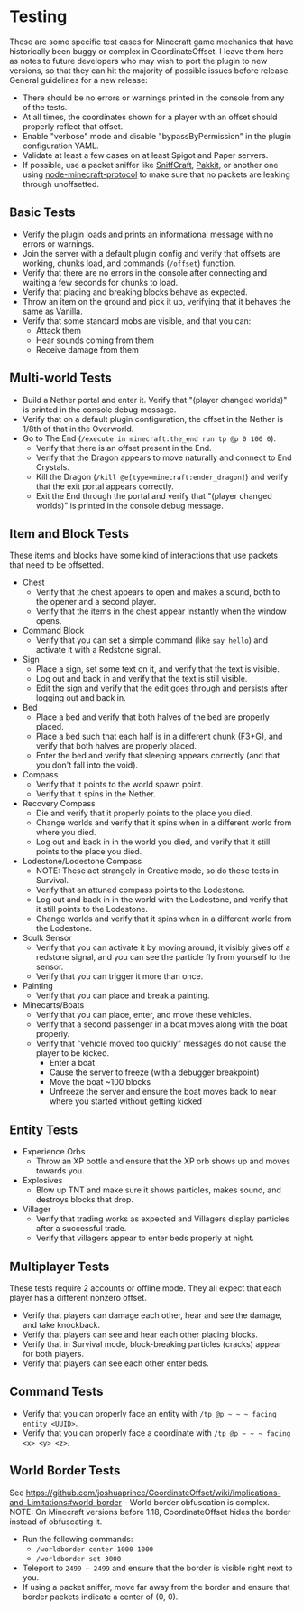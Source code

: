 Testing
=======
These are some specific test cases for Minecraft game mechanics that have historically been buggy or complex in
CoordinateOffset. I leave them here as notes to future developers who may wish to port the plugin to new versions,
so that they can hit the majority of possible issues before release. General guidelines for a new release:

* There should be no errors or warnings printed in the console from any of the tests.
* At all times, the coordinates shown for a player with an offset should properly reflect that offset.
* Enable "verbose" mode and disable "bypassByPermission" in the plugin configuration YAML.
* Validate at least a few cases on at least Spigot and Paper servers.
* If possible, use a packet sniffer like [SniffCraft](https://github.com/adepierre/SniffCraft),
  [Pakkit](https://github.com/Heath123/pakkit), or another one using
  [node-minecraft-protocol](https://github.com/PrismarineJS/node-minecraft-protocol) to make sure that no packets are
  leaking through unoffsetted.

Basic Tests
-----------
* Verify the plugin loads and prints an informational message with no errors or warnings.
* Join the server with a default plugin config and verify that offsets are working, chunks load, and commands
  (`/offset`) function.
* Verify that there are no errors in the console after connecting and waiting a few seconds for chunks to load.
* Verify that placing and breaking blocks behave as expected.
* Throw an item on the ground and pick it up, verifying that it behaves the same as Vanilla.
* Verify that some standard mobs are visible, and that you can:
  * Attack them
  * Hear sounds coming from them
  * Receive damage from them

Multi-world Tests
-----------------
* Build a Nether portal and enter it. Verify that "(player changed worlds)" is printed in the console debug message.
* Verify that on a default plugin configuration, the offset in the Nether is 1/8th of that in the Overworld.
* Go to The End (`/execute in minecraft:the_end run tp @p 0 100 0`).
  * Verify that there is an offset present in the End.
  * Verify that the Dragon appears to move naturally and connect to End Crystals.
  * Kill the Dragon (`/kill @e[type=minecraft:ender_dragon]`) and verify that the exit portal appears correctly.
  * Exit the End through the portal and verify that "(player changed worlds)" is printed in the console debug message.

Item and Block Tests
--------------------
These items and blocks have some kind of interactions that use packets that need to be offsetted.
* Chest
  * Verify that the chest appears to open and makes a sound, both to the opener and a second player.
  * Verify that the items in the chest appear instantly when the window opens.
* Command Block
  * Verify that you can set a simple command (like `say hello`) and activate it with a Redstone signal.
* Sign
  * Place a sign, set some text on it, and verify that the text is visible.
  * Log out and back in and verify that the text is still visible.
  * Edit the sign and verify that the edit goes through and persists after logging out and back in.
* Bed
  * Place a bed and verify that both halves of the bed are properly placed.
  * Place a bed such that each half is in a different chunk (F3+G), and verify that both halves are properly placed.
  * Enter the bed and verify that sleeping appears correctly (and that you don't fall into the void).
* Compass
  * Verify that it points to the world spawn point.
  * Verify that it spins in the Nether.
* Recovery Compass
  * Die and verify that it properly points to the place you died.
  * Change worlds and verify that it spins when in a different world from where you died.
  * Log out and back in in the world you died, and verify that it still points to the place you died.
* Lodestone/Lodestone Compass
  * NOTE: These act strangely in Creative mode, so do these tests in Survival.
  * Verify that an attuned compass points to the Lodestone.
  * Log out and back in in the world with the Lodestone, and verify that it still points to the Lodestone.
  * Change worlds and verify that it spins when in a different world from the Lodestone.
* Sculk Sensor
  * Verify that you can activate it by moving around, it visibly gives off a redstone signal, and you can see the
    particle fly from yourself to the sensor.
  * Verify that you can trigger it more than once.
* Painting
  * Verify that you can place and break a painting.
* Minecarts/Boats
  * Verify that you can place, enter, and move these vehicles.
  * Verify that a second passenger in a boat moves along with the boat properly.
  * Verify that "vehicle moved too quickly" messages do not cause the player to be kicked.
    * Enter a boat
    * Cause the server to freeze (with a debugger breakpoint)
    * Move the boat ~100 blocks
    * Unfreeze the server and ensure the boat moves back to near where you started without getting kicked

Entity Tests
------------
* Experience Orbs
  * Throw an XP bottle and ensure that the XP orb shows up and moves towards you.
* Explosives
  * Blow up TNT and make sure it shows particles, makes sound, and destroys blocks that drop.
* Villager
  * Verify that trading works as expected and Villagers display particles after a successful trade.
  * Verify that villagers appear to enter beds properly at night.

Multiplayer Tests
-----------------
These tests require 2 accounts or offline mode. They all expect that each player has a different nonzero offset.
* Verify that players can damage each other, hear and see the damage, and take knockback.
* Verify that players can see and hear each other placing blocks.
* Verify that in Survival mode, block-breaking particles (cracks) appear for both players.
* Verify that players can see each other enter beds.

Command Tests
-------------
* Verify that you can properly face an entity with `/tp @p ~ ~ ~ facing entity <UUID>`.
* Verify that you can properly face a coordinate with `/tp @p ~ ~ ~ facing <x> <y> <z>`.

World Border Tests
------------------
See https://github.com/joshuaprince/CoordinateOffset/wiki/Implications-and-Limitations#world-border - World border
obfuscation is complex.
NOTE: On Minecraft versions before 1.18, CoordinateOffset hides the border instead of obfuscating it.
* Run the following commands:
  * `/worldborder center 1000 1000`
  * `/worldborder set 3000`
* Teleport to `2499 ~ 2499` and ensure that the border is visible right next to you.
* If using a packet sniffer, move far away from the border and ensure that border packets indicate a center of (0, 0).
